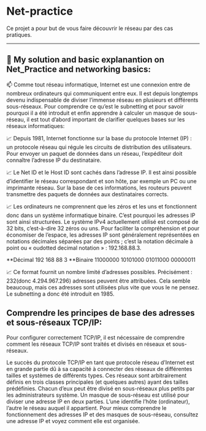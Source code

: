 # Net-practice
Ce projet a pour but de vous faire découvrir le réseau par des cas pratiques.

-----------------------------------------------------------------------------
👨‍ My solution and basic explanantion on Net_Practice and networking basics:
-----------------------------------------------------------------------------

📫 Comme tout réseau informatique, Internet est une connexion entre de nombreux ordinateurs qui communiquent entre eux. Il est depuis longtemps devenu indispensable de diviser l’immense réseau en plusieurs et différents sous-réseaux. Pour comprendre ce qu’est le subnetting et pour savoir pourquoi il a été introduit et enfin apprendre à calculer un masque de sous-réseau, il est tout d’abord important de clarifier quelques bases sur les réseaux informatiques:

📈 Depuis 1981, Internet fonctionne sur la base du protocole Internet (IP) : un protocole réseau qui régule les circuits de distribution des utilisateurs. Pour envoyer un paquet de données dans un réseau, l’expéditeur doit connaître l’adresse IP du destinataire.

📈 Le Net ID et le Host ID sont cachés dans l’adresse IP. Il est ainsi possible d’identifier le réseau correspondant et son hôte, par exemple un PC ou une imprimante réseau. Sur la base de ces informations, les routeurs peuvent transmettre des paquets de données aux destinataires corrects.

📈 Les ordinateurs ne comprennent que les zéros et les uns et fonctionnent donc dans un système informatique binaire. C’est pourquoi les adresses IP sont ainsi structurées. Le système IPv4 actuellement utilisé est composé de 32 bits, c’est-à-dire 32 zéros ou uns. Pour faciliter la compréhension et pour économiser de l’espace, les adresses IP sont généralement représentées en notations décimales séparées par des points ; c’est la notation décimale à point ou « oudotted decimal notation » : 192.168.88.3.

**Décimal	192	168	88	3
**Binaire	11000000	10101000	01011000	00000011

📈 Ce format fournit un nombre limité d’adresses possibles. Précisément : 232(donc 4.294.967.296) adresses peuvent être attribuées. Cela semble beaucoup, mais ces adresses sont utilisées plus vite que vous le ne pensez. Le subnetting a donc été introduit en 1985.

Comprendre les principes de base des adresses et sous-réseaux TCP/IP:
--------------------------------------------------------------------

Pour configurer correctement TCP/IP, il est nécessaire de comprendre comment les réseaux TCP/IP sont traités et divisés en réseaux et sous-réseaux.

Le succès du protocole TCP/IP en tant que protocole réseau d’Internet est en grande partie dû à sa capacité à connecter des réseaux de différentes tailles et systèmes de différents types. Ces réseaux sont arbitrairement définis en trois classes principales (et quelques autres) ayant des tailles prédéfinies. Chacun d’eux peut être divisé en sous-réseaux plus petits par les administrateurs système. Un masque de sous-réseau est utilisé pour diviser une adresse IP en deux parties. L’une identifie l’hôte (ordinateur), l’autre le réseau auquel il appartient. Pour mieux comprendre le fonctionnement des adresses IP et des masques de sous-réseau, consultez une adresse IP et voyez comment elle est organisée.
